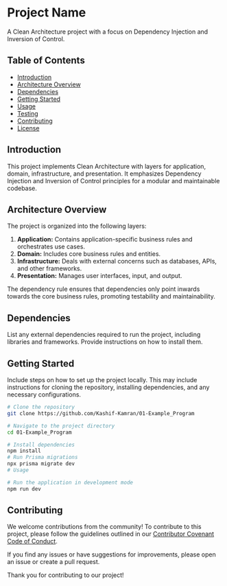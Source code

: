 # Project Name

A Clean Architecture project with a focus on Dependency Injection and Inversion of Control.

## Table of Contents

- [Introduction](#introduction)
- [Architecture Overview](#architecture-overview)
- [Dependencies](#dependencies)
- [Getting Started](#getting-started)
- [Usage](#usage)
- [Testing](#testing)
- [Contributing](#contributing)
- [License](#license)

## Introduction

This project implements Clean Architecture with layers for application, domain, infrastructure, and presentation. It emphasizes Dependency Injection and Inversion of Control principles for a modular and maintainable codebase.

## Architecture Overview

The project is organized into the following layers:

1. **Application:** Contains application-specific business rules and orchestrates use cases.
2. **Domain:** Includes core business rules and entities.
3. **Infrastructure:** Deals with external concerns such as databases, APIs, and other frameworks.
4. **Presentation:** Manages user interfaces, input, and output.

The dependency rule ensures that dependencies only point inwards towards the core business rules, promoting testability and maintainability.

## Dependencies

List any external dependencies required to run the project, including libraries and frameworks. Provide instructions on how to install them.

## Getting Started

Include steps on how to set up the project locally. This may include instructions for cloning the repository, installing dependencies, and any necessary configurations.

```bash
# Clone the repository
git clone https://github.com/Kashif-Kamran/01-Example_Program

# Navigate to the project directory
cd 01-Example_Program

# Install dependencies
npm install
# Run Prisma migrations
npx prisma migrate dev
# Usage

# Run the application in development mode
npm run dev
```

## Contributing

We welcome contributions from the community! To contribute to this project, please follow the guidelines outlined in our [Contributor Covenant Code of Conduct](CONTRIBUTING.md).

If you find any issues or have suggestions for improvements, please open an issue or create a pull request.

Thank you for contributing to our project!
